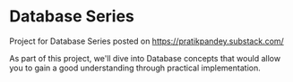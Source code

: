 # Database Series
Project for Database Series posted on https://pratikpandey.substack.com/

As part of this project, we'll dive into Database concepts that would allow you
to gain a good understanding through practical implementation.
